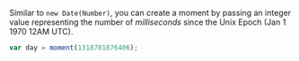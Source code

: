 Similar to `new Date(Number)`, you can create a moment by passing an integer value representing the number of *milliseconds* since the Unix Epoch (Jan 1 1970 12AM UTC).

```javascript
var day = moment(1318781876406);
```
